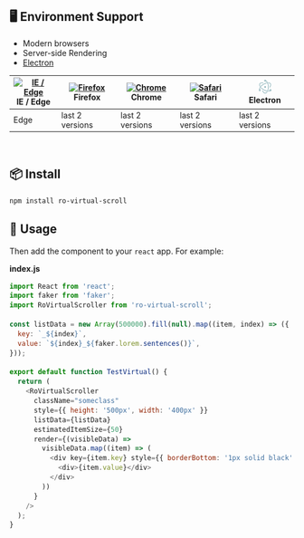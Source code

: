 ## 🖥 Environment Support

- Modern browsers
- Server-side Rendering
- [Electron](https://www.electronjs.org/)

| [<img src="https://raw.githubusercontent.com/alrra/browser-logos/master/src/edge/edge_48x48.png" alt="IE / Edge" width="24px" height="24px" />](http://godban.github.io/browsers-support-badges/)<br/>IE / Edge | [<img src="https://raw.githubusercontent.com/alrra/browser-logos/master/src/firefox/firefox_48x48.png" alt="Firefox" width="24px" height="24px" />](http://godban.github.io/browsers-support-badges/)<br/>Firefox | [<img src="https://raw.githubusercontent.com/alrra/browser-logos/master/src/chrome/chrome_48x48.png" alt="Chrome" width="24px" height="24px" />](http://godban.github.io/browsers-support-badges/)<br/>Chrome | [<img src="https://raw.githubusercontent.com/alrra/browser-logos/master/src/safari/safari_48x48.png" alt="Safari" width="24px" height="24px" />](http://godban.github.io/browsers-support-badges/)<br/>Safari | [<img src="https://raw.githubusercontent.com/alrra/browser-logos/master/src/electron/electron_48x48.png" alt="Electron" width="24px" height="24px" />](http://godban.github.io/browsers-support-badges/)<br/>Electron |
| --------- | --------- | --------- | --------- | --------- |
| Edge| last 2 versions| last 2 versions| last 2 versions| last 2 versions

<br>

## 📦 Install

```bash
npm install ro-virtual-scroll
```

## 🔨 Usage

Then add the component to your `react` app. For example:

**index.js**

```js
import React from 'react';
import faker from 'faker';
import RoVirtualScroller from 'ro-virtual-scroll';

const listData = new Array(500000).fill(null).map((item, index) => ({
  key: `_${index}`,
  value: `${index}_${faker.lorem.sentences()}`,
}));

export default function TestVirtual() {
  return (
    <RoVirtualScroller
      className="someclass"
      style={{ height: '500px', width: '400px' }}
      listData={listData}
      estimatedItemSize={50}
      render={(visibleData) =>
        visibleData.map((item) => (
          <div key={item.key} style={{ borderBottom: '1px solid black' }}>
            <div>{item.value}</div>
          </div>
        ))
      }
    />
  );
}
```
